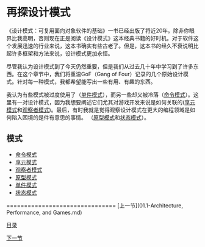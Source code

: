 再探设计模式
============================

《设计模式：可复用面向对象软件的基础》一书已经出版了将近20年。除非你眼界比我高明，否则现在正是阅读《设计模式》这本经典书籍的好时机。对于软件这个发展迅速的行业来说，这本书确实有些古老了。但是，这本书的经久不衰说明比起许多框架和方法来说，设计模式更加永恒。

尽管我认为设计模式到了今天仍然重要，但是我们从过去几十年中学习到了许多东西。在这个章节中，我们将重温GoF（Gang of Four）记录的几个原始设计模式。针对每一种模式，我都希望能写出一些有用、有趣的东西。  

我认为有些模式被过度使用了（[单件模式]()），而另一些却又被冷落（[命令模式]()）。这里有一对设计模式，因为我想要阐述它们尤其对游戏开发来说是如何关联的([享元模式](02.2-Flyweight.md)和[观察者模式](02.3-Observer.md))。最后，有时我就是觉得观察设计模式在更大的编程领域是如何陷入困境的是件有意思的事情。 （[原型模式](02.4-Prototype.md)和[状态模式](02.6-State.md)）。

## 模式
- [命令模式](02.1-Command.md)
- [享元模式](02.2-Flyweight.md)
- [观察者模式](02.3-Observer.md)  
- [原型模式](02.4-Prototype.md)
- [单件模式](02.5-Singleton.md)
- [状态模式](02.6-State.md)

===============================
[上一节](01.1-Architecture, Performance, and Games.md)

[目录](README.md#目录)

[下一节](02.1-Command.md)
